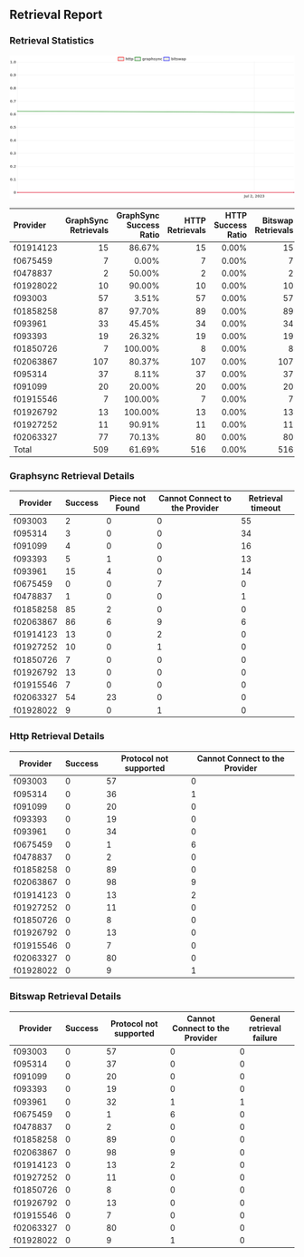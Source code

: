 ## Retrieval Report
### Retrieval Statistics
<img src="https://raw.githubusercontent.com/data-preservation-programs/filplus-checker-assets/main/filecoin-project/filecoin-plus-large-datasets/issues/1000/1688664021512.png"/>

| Provider  | GraphSync Retrievals | GraphSync Success Ratio | HTTP Retrievals | HTTP Success Ratio | Bitswap Retrievals | Bitswap Success Ratio |
| :-------- | -------------------: | ----------------------: | --------------: | -----------------: | -----------------: | --------------------: |
| f01914123 |                   15 |                  86.67% |              15 |              0.00% |                 15 |                 0.00% |
| f0675459  |                    7 |                   0.00% |               7 |              0.00% |                  7 |                 0.00% |
| f0478837  |                    2 |                  50.00% |               2 |              0.00% |                  2 |                 0.00% |
| f01928022 |                   10 |                  90.00% |              10 |              0.00% |                 10 |                 0.00% |
| f093003   |                   57 |                   3.51% |              57 |              0.00% |                 57 |                 0.00% |
| f01858258 |                   87 |                  97.70% |              89 |              0.00% |                 89 |                 0.00% |
| f093961   |                   33 |                  45.45% |              34 |              0.00% |                 34 |                 0.00% |
| f093393   |                   19 |                  26.32% |              19 |              0.00% |                 19 |                 0.00% |
| f01850726 |                    7 |                 100.00% |               8 |              0.00% |                  8 |                 0.00% |
| f02063867 |                  107 |                  80.37% |             107 |              0.00% |                107 |                 0.00% |
| f095314   |                   37 |                   8.11% |              37 |              0.00% |                 37 |                 0.00% |
| f091099   |                   20 |                  20.00% |              20 |              0.00% |                 20 |                 0.00% |
| f01915546 |                    7 |                 100.00% |               7 |              0.00% |                  7 |                 0.00% |
| f01926792 |                   13 |                 100.00% |              13 |              0.00% |                 13 |                 0.00% |
| f01927252 |                   11 |                  90.91% |              11 |              0.00% |                 11 |                 0.00% |
| f02063327 |                   77 |                  70.13% |              80 |              0.00% |                 80 |                 0.00% |
| Total     |                  509 |                  61.69% |             516 |              0.00% |                516 |                 0.00% |

### Graphsync Retrieval Details
| Provider  | Success | Piece not Found | Cannot Connect to the Provider | Retrieval timeout |
| --------- | ------- | --------------- | ------------------------------ | ----------------- |
| f093003   | 2       | 0               | 0                              | 55                |
| f095314   | 3       | 0               | 0                              | 34                |
| f091099   | 4       | 0               | 0                              | 16                |
| f093393   | 5       | 1               | 0                              | 13                |
| f093961   | 15      | 4               | 0                              | 14                |
| f0675459  | 0       | 0               | 7                              | 0                 |
| f0478837  | 1       | 0               | 0                              | 1                 |
| f01858258 | 85      | 2               | 0                              | 0                 |
| f02063867 | 86      | 6               | 9                              | 6                 |
| f01914123 | 13      | 0               | 2                              | 0                 |
| f01927252 | 10      | 0               | 1                              | 0                 |
| f01850726 | 7       | 0               | 0                              | 0                 |
| f01926792 | 13      | 0               | 0                              | 0                 |
| f01915546 | 7       | 0               | 0                              | 0                 |
| f02063327 | 54      | 23              | 0                              | 0                 |
| f01928022 | 9       | 0               | 1                              | 0                 |

### Http Retrieval Details
| Provider  | Success | Protocol not supported | Cannot Connect to the Provider |
| --------- | ------- | ---------------------- | ------------------------------ |
| f093003   | 0       | 57                     | 0                              |
| f095314   | 0       | 36                     | 1                              |
| f091099   | 0       | 20                     | 0                              |
| f093393   | 0       | 19                     | 0                              |
| f093961   | 0       | 34                     | 0                              |
| f0675459  | 0       | 1                      | 6                              |
| f0478837  | 0       | 2                      | 0                              |
| f01858258 | 0       | 89                     | 0                              |
| f02063867 | 0       | 98                     | 9                              |
| f01914123 | 0       | 13                     | 2                              |
| f01927252 | 0       | 11                     | 0                              |
| f01850726 | 0       | 8                      | 0                              |
| f01926792 | 0       | 13                     | 0                              |
| f01915546 | 0       | 7                      | 0                              |
| f02063327 | 0       | 80                     | 0                              |
| f01928022 | 0       | 9                      | 1                              |

### Bitswap Retrieval Details
| Provider  | Success | Protocol not supported | Cannot Connect to the Provider | General retrieval failure |
| --------- | ------- | ---------------------- | ------------------------------ | ------------------------- |
| f093003   | 0       | 57                     | 0                              | 0                         |
| f095314   | 0       | 37                     | 0                              | 0                         |
| f091099   | 0       | 20                     | 0                              | 0                         |
| f093393   | 0       | 19                     | 0                              | 0                         |
| f093961   | 0       | 32                     | 1                              | 1                         |
| f0675459  | 0       | 1                      | 6                              | 0                         |
| f0478837  | 0       | 2                      | 0                              | 0                         |
| f01858258 | 0       | 89                     | 0                              | 0                         |
| f02063867 | 0       | 98                     | 9                              | 0                         |
| f01914123 | 0       | 13                     | 2                              | 0                         |
| f01927252 | 0       | 11                     | 0                              | 0                         |
| f01850726 | 0       | 8                      | 0                              | 0                         |
| f01926792 | 0       | 13                     | 0                              | 0                         |
| f01915546 | 0       | 7                      | 0                              | 0                         |
| f02063327 | 0       | 80                     | 0                              | 0                         |
| f01928022 | 0       | 9                      | 1                              | 0                         |
